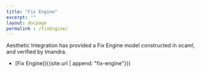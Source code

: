 ```yaml
---
title: "Fix Engine"
excerpt: ""
layout: docpage
permalink : /fixEngine/
---
```


Aesthetic Integration has provided a Fix Engine model constructed in ocaml, and verified by Imandra.
* [Fix Engine]({{site.url | append: "fix-engine"}})
